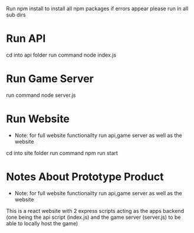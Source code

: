 Run npm install to install all npm packages
if errors appear please run in all sub dirs
# Run API
cd into api folder
run command node index.js

# Run Game Server
run command node server.js

# Run Website
- Note: for full website functionailty run api,game server as well as the website

cd into site folder
run command npm run start



# Notes About Prototype Product
- Note: for full website functionailty run api,game server as well as the website

This is a react website with 2 express scripts acting as the apps backend (one being the api script (index.js) and the game server (server.js) to be able to locally host the game)
